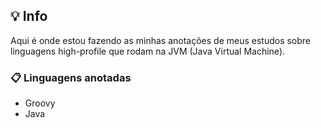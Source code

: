 ## :bulb: Info

Aqui é onde estou fazendo as minhas anotações de meus estudos sobre linguagens high-profile que rodam na JVM (Java Virtual Machine).

### :clipboard: Linguagens anotadas
- Groovy
- Java
